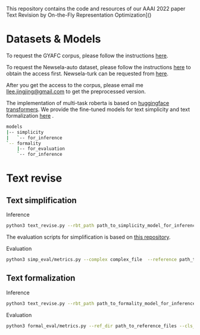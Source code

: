 This repository contains the code and resources of our AAAI 2022 paper Text Revision by On-the-Fly Representation Optimization]()



# Datasets & Models 

To request the GYAFC corpus, please follow the instructions [here](https://github.com/raosudha89/GYAFC-corpus). 

To request the Newsela-auto dataset, please follow the instructions [here](https://github.com/chaojiang06/wiki-auto) to obtain the access first. Newsela-turk can be requested from [here](https://github.com/mounicam/controllable_simplification).

After you get the access to the corpus, please email me <llee.jingjing@gmail.com> to get the preprocessed version.



The implementation of multi-task roberta is based on [huggingface transformers](https://github.com/huggingface/transformers). We provide the fine-tuned models for text simplicity and text formalization [here](https://drive.google.com/drive/folders/1SkihgkKxu6LG2GBXmyKAiYMInshU343g?usp=sharing) .

```bash
models
|-- simplicity
|   `-- for_inference
`-- formality
    |-- for_evaluation
    `-- for_inference
```



# Text revise
## Text simplification
Inference 
```bash
python3 text_revise.py --rbt_path path_to_simplicity_model_for_inference --cls_thld 0.30 --infile input_file  --outfile output_file --attribute formality 
```

The evaluation scripts for simplification is based on [this repository](https://github.com/chaojiang06/wiki-auto/tree/41e0e7f60c6216abc6e1bbeb573b44190b01291b/simplification/system_output/metrics).

Evaluation 
```bash
python3 simp_eval/metrics.py --complex complex_file  --reference path_to_reference_files  --simplified output_file
```

## Text formalization
Inference 
```bash
python3 text_revise.py --rbt_path path_to_formality_model_for_inference  --cls_thld 0.50 --infile input_file  --outfile output_file --attribute simplicity 
```


Evaluation
```bash
python3 formal_eval/metrics.py --ref_dir path_to_reference_files --cls_model path_to_formality_model_for_evaluation --batch_size 512 --result_file output_file
```
